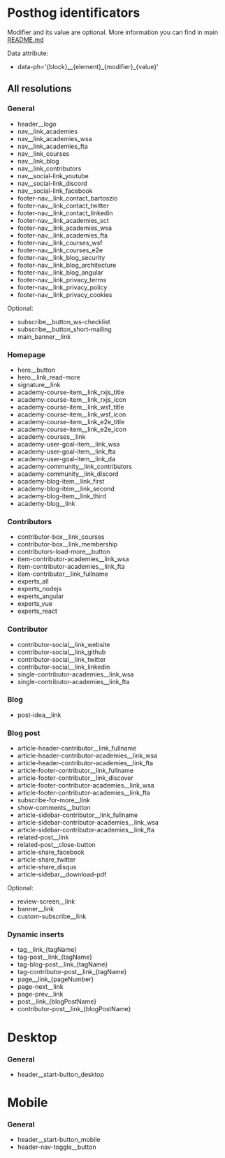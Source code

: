 # Posthog identificators
Modifier and its value are optional.  More information you can find in main [README.md](https://github.com/bartosz-io/dev-academy-2.0/blob/main/README.md)

Data attribute:
- data-ph='{block}__{element}\_{modifier}_{value}'

## All resolutions
### General
- header__logo
- nav__link_academies
- nav__link_academies_wsa
- nav__link_academies_fta
- nav__link_courses
- nav__link_blog
- nav__link_contributors
- nav__social-link_youtube
- nav__social-link_discord
- nav__social-link_facebook
- footer-nav__link_contact_bartoszio
- footer-nav__link_contact_twitter
- footer-nav__link_contact_linkedin
- footer-nav__link_academies_sct
- footer-nav__link_academies_wsa
- footer-nav__link_academies_fta
- footer-nav__link_courses_wsf
- footer-nav__link_courses_e2e
- footer-nav__link_blog_security
- footer-nav__link_blog_architecture
- footer-nav__link_blog_angular
- footer-nav__link_privacy_terms
- footer-nav__link_privacy_policy
- footer-nav__link_privacy_cookies

Optional:

- subscribe__button_ws-checklist
- subscribe__button_short-mailing
- main_banner__link

### Homepage
- hero__button
- hero__link_read-more
- signature__link
- academy-course-item__link_rxjs_title
- academy-course-item__link_rxjs_icon
- academy-course-item__link_wsf_title
- academy-course-item__link_wsf_icon
- academy-course-item__link_e2e_title
- academy-course-item__link_e2e_icon
- academy-courses__link
- academy-user-goal-item__link_wsa
- academy-user-goal-item__link_fta
- academy-user-goal-item__link_da
- academy-community__link_contributors
- academy-community__link_discord
- academy-blog-item__link_first
- academy-blog-item__link_second
- academy-blog-item__link_third
- academy-blog__link

### Contributors
- contributor-box__link_courses
- contributor-box__link_membership
- contributors-load-more__button
- item-contributor-academies__link_wsa
- item-contributor-academies__link_fta
- item-contributor__link_fullname
- experts_all
- experts_nodejs
- experts_angular
- experts_vue
- experts_react

### Contributor
- contributor-social__link_website
- contributor-social__link_github
- contributor-social__link_twitter
- contributor-social__link_linkedin
- single-contributor-academies__link_wsa
- single-contributor-academies__link_fta

### Blog
- post-idea__link

### Blog post
- article-header-contributor__link_fullname
- article-header-contributor-academies__link_wsa
- article-header-contributor-academies__link_fta
- article-footer-contributor__link_fullname
- article-footer-contributor__link_discover
- article-footer-contributor-academies__link_wsa
- article-footer-contributor-academies__link_fta
- subscribe-for-more__link
- show-comments__button
- article-sidebar-contributor__link_fullname
- article-sidebar-contributor-academies__link_wsa
- article-sidebar-contributor-academies__link_fta
- related-post__link
- related-post__close-button
- article-share_facebook
- article-share_twitter
- article-share_disqus
- article-sidebar__download-pdf

Optional:

- review-screen__link
- banner__link
- custom-subscribe__link

### Dynamic inserts
- tag__link_{tagName}
- tag-post__link_{tagName}
- tag-blog-post__link_{tagName}
- tag-contributor-post__link_{tagName}
- page__link_{pageNumber}
- page-next__link
- page-prev__link
- post__link_{blogPostName}
- contributor-post__link_{blogPostName}

# Desktop
### General
- header__start-button_desktop

# Mobile
### General
- header__start-button_mobile
- header-nav-toggle__button